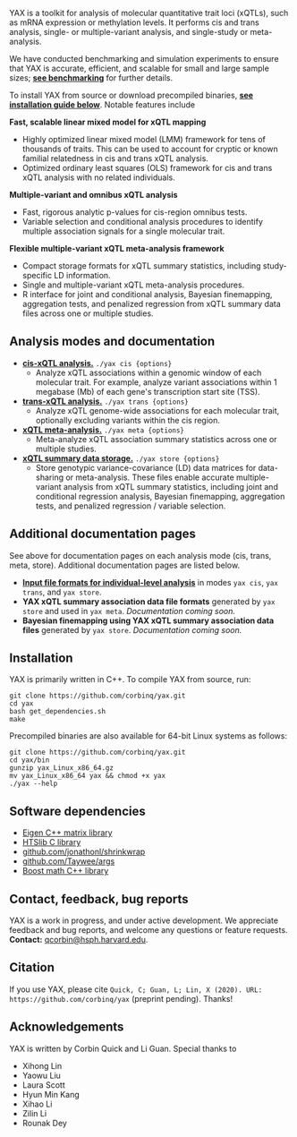 YAX is a toolkit for analysis of molecular quantitative trait loci (xQTLs), such as mRNA expression or methylation levels. It performs cis and trans analysis, single- or multiple-variant analysis, and single-study or meta-analysis. 

We have conducted benchmarking and simulation experiments to ensure that YAX is accurate, efficient, and scalable for small and large sample sizes; [**see benchmarking**](/yax/doc/benchmarking/) for further details. 

To install YAX from source or download precompiled binaries, [**see installation guide below**](#installation).  Notable features include

**Fast, scalable linear mixed model for xQTL mapping**
 - Highly optimized linear mixed model (LMM) framework for tens of thousands of traits. This can be used to account for cryptic or known familial relatedness in cis and trans xQTL analysis. 
 - Optimized ordinary least squares (OLS) framework for cis and trans xQTL analysis with no related individuals.

**Multiple-variant and omnibus xQTL analysis**
 - Fast, rigorous analytic p-values for cis-region omnibus tests. 
 - Variable selection and conditional analysis procedures to identify multiple association signals for a single molecular trait.
 
**Flexible multiple-variant xQTL meta-analysis framework** 
 - Compact storage formats for xQTL summary statistics, including study-specific LD information. 
 - Single and multiple-variant xQTL meta-analysis procedures.
 - R interface for joint and conditional analysis, Bayesian finemapping, aggregation tests, and penalized regression from xQTL summary data files across one or multiple studies.
 
## Analysis modes and documentation
 - [**cis-xQTL analysis.**](/yax/doc/mode_cis/) `./yax cis {options}`
	 - Analyze xQTL associations within a genomic window of each molecular trait.  For example, analyze variant associations within 1 megabase (Mb) of each gene's transcription start site (TSS).  
 - [**trans-xQTL analysis.**](/yax/doc/mode_trans/)  `./yax trans {options}`
	 - Analyze xQTL genome-wide associations for each molecular trait, optionally excluding variants within the cis region.   
 - [**xQTL meta-analysis.**](/yax/doc/mode_meta/)  `./yax meta {options}`
	 -  Meta-analyze xQTL association summary statistics across one or multiple studies.   
 - [**xQTL summary data storage.**](/yax/doc/mode_store/)  `./yax store {options}`
	 -  Store genotypic variance-covariance (LD) data matrices for data-sharing or meta-analysis. These files enable accurate multiple-variant analysis from xQTL summary statistics, including joint and conditional regression analysis, Bayesian finemapping, aggregation tests, and penalized regression / variable selection.    
 
## Additional documentation pages
 See above for documentation pages on each analysis mode (cis, trans, meta, store).  Additional documentation pages are listed below. 
 - **[Input file formats for individual-level analysis](/yax/doc/input_files)** in modes `yax cis`, `yax trans`, and `yax store`. 
 - **YAX xQTL summary association data file formats** generated by `yax store` and used in `yax meta`. *Documentation coming soon.*
 - **Bayesian finemapping using YAX xQTL summary association data files** generated by `yax store`. *Documentation coming soon.*
 
## Installation
YAX is primarily written in C++. To compile YAX from source, run:
```
git clone https://github.com/corbinq/yax.git
cd yax 
bash get_dependencies.sh
make
```
Precompiled binaries are also available for 64-bit Linux systems as follows:
```
git clone https://github.com/corbinq/yax.git
cd yax/bin
gunzip yax_Linux_x86_64.gz
mv yax_Linux_x86_64 yax && chmod +x yax
./yax --help
```

## Software dependencies

 - [Eigen C++ matrix library](http://eigen.tuxfamily.org/)
 - [HTSlib C library](http://www.htslib.org/)
 - [github.com/jonathonl/shrinkwrap](https://github.com/jonathonl/shrinkwrap)
 - [github.com/Taywee/args](https://github.com/Taywee/args)
 - [Boost math C++ library](https://www.boost.org/)

## Contact, feedback, bug reports
YAX is a work in progress, and under active development. We appreciate feedback and bug reports, and welcome any questions or feature requests. **Contact:** <qcorbin@hsph.harvard.edu>.  

## Citation
If you use YAX, please cite `Quick, C; Guan, L; Lin, X (2020). URL: https://github.com/corbinq/yax` (preprint pending). Thanks!

## Acknowledgements
YAX is written by Corbin Quick and Li Guan. Special thanks to 
 
 - Xihong Lin 
 - Yaowu Liu
 - Laura Scott
 - Hyun Min Kang 
 - Xihao Li
 - Zilin Li
 - Rounak Dey



